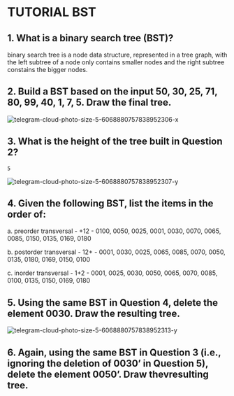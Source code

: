 # TUTORIAL BST 

## 1. What is a binary search tree (BST)?
binary search tree is a node data structure, 
represented in a tree graph, with the left subtree of a node only contains smaller nodes 
and the right subtree constains the bigger nodes.

## 2. Build a BST based on the input 50, 30, 25, 71, 80, 99, 40, 1, 7, 5. Draw the final tree.
![telegram-cloud-photo-size-5-6068880757838952306-x](https://github.com/LuqmanSajjad/WIA1002-2022-23-/assets/116793007/5857a7a0-a834-484f-bd4f-7b53ff345db0)

## 3. What is the height of the tree built in Question 2?
```
5 
```
![telegram-cloud-photo-size-5-6068880757838952307-y](https://github.com/LuqmanSajjad/WIA1002-2022-23-/assets/116793007/142800be-c7c9-42ac-8b70-26c163b59411)

## 4. Given the following BST, list the items in the order of:
a. preorder transversal - +12
    - 0100, 0050, 0025, 0001, 0030, 0070, 0065, 0085, 0150, 0135, 0169, 0180

b. postorder transversal - 12+
    - 0001, 0030, 0025, 0065, 0085, 0070, 0050, 0135, 0180, 0169, 0150, 0100

c. inorder transversal - 1+2
    - 0001, 0025, 0030, 0050, 0065, 0070, 0085, 0100, 0135, 0150, 0169, 0180

## 5. Using the same BST in Question 4, delete the element 0030. Draw the resulting tree.
![telegram-cloud-photo-size-5-6068880757838952313-y](https://github.com/LuqmanSajjad/WIA1002-2022-23-/assets/116793007/906ebe56-6ab7-43a3-b6c4-6296021137fd)


## 6. Again, using the same BST in Question 3 (i.e., ignoring the deletion of 0030’ in Question 5), delete the element 0050’. Draw thevresulting tree.

